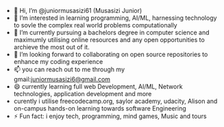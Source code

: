 - 👋 Hi, I’m @juniormusasizi61 (Musasizi Junior)
- 👀 I’m interested in learning programming, AI/ML, harnessing technology to sovle  the complex real world problems computationally 
- 🌱 I’m currently pursuing a bachelors degree in computer science and maximumly utilising online resources and any open opportunities to archieve the most out of it.
- 💞️ I’m looking forward to collaborating on open source repositories to enhance my coding experience
- 📫 you can reach out to me through my gmail:juniormusasizi6@gmail.com
- 😄 currently learning full web Development, AI/ML, Network technologies, application development and more
- curently i utilise freecodecamp.org, saylor academy, udacity, Alison and on-campus hands-on learning towards software Engineering
- ⚡ Fun fact: i enjoy tech, programming, mind games, Music and tours
